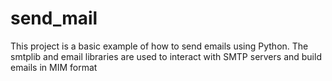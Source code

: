# send_mail
 This project is a basic example of how to send emails using Python. The smtplib and email libraries are used to interact with SMTP servers and build emails in MIM format
